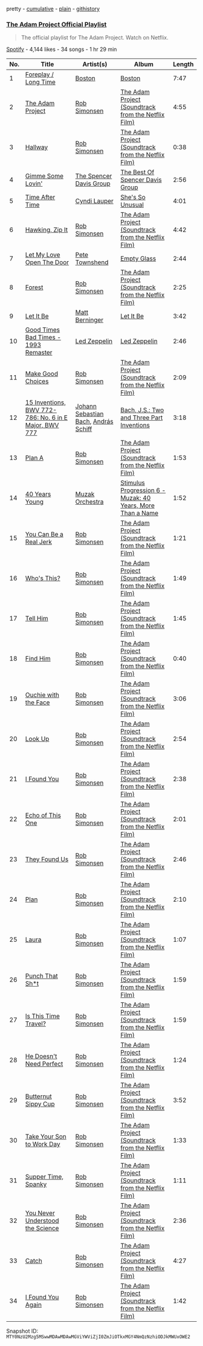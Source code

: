 pretty - [cumulative](/playlists/cumulative/37i9dQZF1DXcGFLus6X9T4.md) - [plain](/playlists/plain/37i9dQZF1DXcGFLus6X9T4) - [githistory](https://github.githistory.xyz/mackorone/spotify-playlist-archive/blob/main/playlists/plain/37i9dQZF1DXcGFLus6X9T4)

### [The Adam Project Official Playlist](https://open.spotify.com/playlist/37i9dQZF1DXcGFLus6X9T4)

> The official playlist for The Adam Project\. Watch on Netflix.

[Spotify](https://open.spotify.com/user/spotify) - 4,144 likes - 34 songs - 1 hr 29 min

| No. | Title | Artist(s) | Album | Length |
|---|---|---|---|---|
| 1 | [Foreplay / Long Time](https://open.spotify.com/track/39C5FuZ8C8M0QI8CrMsPkR) | [Boston](https://open.spotify.com/artist/29kkCKKGXheHuoO829FxWK) | [Boston](https://open.spotify.com/album/2QLp07RO6anZHmtcKTEvSC) | 7:47 |
| 2 | [The Adam Project](https://open.spotify.com/track/7dF6sfiSwXrcdkvTB2jvXh) | [Rob Simonsen](https://open.spotify.com/artist/2ZeUaZT3s3NSbeV7OS094J) | [The Adam Project \(Soundtrack from the Netflix Film\)](https://open.spotify.com/album/549SOdyJdLUojqoXBynu9O) | 4:55 |
| 3 | [Hallway](https://open.spotify.com/track/5N57dbX1aHEnomrGxpC5a5) | [Rob Simonsen](https://open.spotify.com/artist/2ZeUaZT3s3NSbeV7OS094J) | [The Adam Project \(Soundtrack from the Netflix Film\)](https://open.spotify.com/album/549SOdyJdLUojqoXBynu9O) | 0:38 |
| 4 | [Gimme Some Lovin'](https://open.spotify.com/track/3yobZXbEQQJq7wBazWGDVg) | [The Spencer Davis Group](https://open.spotify.com/artist/3i9hP422d2KMjaupTzBNVS) | [The Best Of Spencer Davis Group](https://open.spotify.com/album/6hWcuAd9vwJ0Dqbobj3ksb) | 2:56 |
| 5 | [Time After Time](https://open.spotify.com/track/7o9uu2GDtVDr9nsR7ZRN73) | [Cyndi Lauper](https://open.spotify.com/artist/2BTZIqw0ntH9MvilQ3ewNY) | [She's So Unusual](https://open.spotify.com/album/1FvdZ1oizXwF9bxogujoF0) | 4:01 |
| 6 | [Hawking, Zip It](https://open.spotify.com/track/4hK02r4BcAeM458zVd6kwE) | [Rob Simonsen](https://open.spotify.com/artist/2ZeUaZT3s3NSbeV7OS094J) | [The Adam Project \(Soundtrack from the Netflix Film\)](https://open.spotify.com/album/549SOdyJdLUojqoXBynu9O) | 4:42 |
| 7 | [Let My Love Open The Door](https://open.spotify.com/track/0otlwsD3mSogk7VJCTp6Kg) | [Pete Townshend](https://open.spotify.com/artist/24Wa5wIZIo1sPkzVGP0B5p) | [Empty Glass](https://open.spotify.com/album/0X8rEKkL2TupftQRrOzX4h) | 2:44 |
| 8 | [Forest](https://open.spotify.com/track/5kzAgdVFV3l7FqCXn2WjFE) | [Rob Simonsen](https://open.spotify.com/artist/2ZeUaZT3s3NSbeV7OS094J) | [The Adam Project \(Soundtrack from the Netflix Film\)](https://open.spotify.com/album/549SOdyJdLUojqoXBynu9O) | 2:25 |
| 9 | [Let It Be](https://open.spotify.com/track/1xflb6sCgJjMqbdtakgONq) | [Matt Berninger](https://open.spotify.com/artist/27jRNjIvlUcGN7FBRDnqhp) | [Let It Be](https://open.spotify.com/album/1dReIAToRq9PGXlsDWzRE9) | 3:42 |
| 10 | [Good Times Bad Times \- 1993 Remaster](https://open.spotify.com/track/0QwZfbw26QeUoIy82Z2jYp) | [Led Zeppelin](https://open.spotify.com/artist/36QJpDe2go2KgaRleHCDTp) | [Led Zeppelin](https://open.spotify.com/album/3ycjBixZf7S3WpC5WZhhUK) | 2:46 |
| 11 | [Make Good Choices](https://open.spotify.com/track/27xCKOledz9hgo0CZzh5QX) | [Rob Simonsen](https://open.spotify.com/artist/2ZeUaZT3s3NSbeV7OS094J) | [The Adam Project \(Soundtrack from the Netflix Film\)](https://open.spotify.com/album/549SOdyJdLUojqoXBynu9O) | 2:09 |
| 12 | [15 Inventions, BWV 772\-786: No\. 6 in E Major, BWV 777](https://open.spotify.com/track/6QOdI0QfO1iBhuNGc86rBg) | [Johann Sebastian Bach](https://open.spotify.com/artist/5aIqB5nVVvmFsvSdExz408), [András Schiff](https://open.spotify.com/artist/24K6LTZFqBAvKsorwK0iXd) | [Bach, J.S.: Two and Three Part Inventions](https://open.spotify.com/album/7B6F306xdRIC0A1Rka5cbg) | 3:18 |
| 13 | [Plan A](https://open.spotify.com/track/0pZz0tKIdgfUJs6LGab4vH) | [Rob Simonsen](https://open.spotify.com/artist/2ZeUaZT3s3NSbeV7OS094J) | [The Adam Project \(Soundtrack from the Netflix Film\)](https://open.spotify.com/album/549SOdyJdLUojqoXBynu9O) | 1:53 |
| 14 | [40 Years Young](https://open.spotify.com/track/1wFJbaG7kT8nh95a4bZ2CK) | [Muzak Orchestra](https://open.spotify.com/artist/0tHtKepUi7LKuN2q7wb6is) | [Stimulus Progression 6 \- Muzak: 40 Years, More Than a Name](https://open.spotify.com/album/7uTdnkFM0W4fsAiLnHtByh) | 1:52 |
| 15 | [You Can Be a Real Jerk](https://open.spotify.com/track/4pLLEs4eKEPhkJpjd0sQ8q) | [Rob Simonsen](https://open.spotify.com/artist/2ZeUaZT3s3NSbeV7OS094J) | [The Adam Project \(Soundtrack from the Netflix Film\)](https://open.spotify.com/album/549SOdyJdLUojqoXBynu9O) | 1:21 |
| 16 | [Who's This?](https://open.spotify.com/track/1zJifVIJSeUdOu6nE7XjGO) | [Rob Simonsen](https://open.spotify.com/artist/2ZeUaZT3s3NSbeV7OS094J) | [The Adam Project \(Soundtrack from the Netflix Film\)](https://open.spotify.com/album/549SOdyJdLUojqoXBynu9O) | 1:49 |
| 17 | [Tell Him](https://open.spotify.com/track/7Gi9EGpDFofvFhWzn6YX6E) | [Rob Simonsen](https://open.spotify.com/artist/2ZeUaZT3s3NSbeV7OS094J) | [The Adam Project \(Soundtrack from the Netflix Film\)](https://open.spotify.com/album/549SOdyJdLUojqoXBynu9O) | 1:45 |
| 18 | [Find Him](https://open.spotify.com/track/4DNVp3OCAucK8OLLtKwxSv) | [Rob Simonsen](https://open.spotify.com/artist/2ZeUaZT3s3NSbeV7OS094J) | [The Adam Project \(Soundtrack from the Netflix Film\)](https://open.spotify.com/album/549SOdyJdLUojqoXBynu9O) | 0:40 |
| 19 | [Ouchie with the Face](https://open.spotify.com/track/52CS6yco0bxQuBJNGR2tMJ) | [Rob Simonsen](https://open.spotify.com/artist/2ZeUaZT3s3NSbeV7OS094J) | [The Adam Project \(Soundtrack from the Netflix Film\)](https://open.spotify.com/album/549SOdyJdLUojqoXBynu9O) | 3:06 |
| 20 | [Look Up](https://open.spotify.com/track/4SMaRDaJXOF9LqFY82DYam) | [Rob Simonsen](https://open.spotify.com/artist/2ZeUaZT3s3NSbeV7OS094J) | [The Adam Project \(Soundtrack from the Netflix Film\)](https://open.spotify.com/album/549SOdyJdLUojqoXBynu9O) | 2:54 |
| 21 | [I Found You](https://open.spotify.com/track/57kMlW7Dl9e5DvulrqQjie) | [Rob Simonsen](https://open.spotify.com/artist/2ZeUaZT3s3NSbeV7OS094J) | [The Adam Project \(Soundtrack from the Netflix Film\)](https://open.spotify.com/album/549SOdyJdLUojqoXBynu9O) | 2:38 |
| 22 | [Echo of This One](https://open.spotify.com/track/1pu1tCvkYUQVWE3M6ogB2j) | [Rob Simonsen](https://open.spotify.com/artist/2ZeUaZT3s3NSbeV7OS094J) | [The Adam Project \(Soundtrack from the Netflix Film\)](https://open.spotify.com/album/549SOdyJdLUojqoXBynu9O) | 2:01 |
| 23 | [They Found Us](https://open.spotify.com/track/28Sb1HtUk9k9jlURDzMT2W) | [Rob Simonsen](https://open.spotify.com/artist/2ZeUaZT3s3NSbeV7OS094J) | [The Adam Project \(Soundtrack from the Netflix Film\)](https://open.spotify.com/album/549SOdyJdLUojqoXBynu9O) | 2:46 |
| 24 | [Plan](https://open.spotify.com/track/7vPsg6PzfDRUx0O5gdLEzV) | [Rob Simonsen](https://open.spotify.com/artist/2ZeUaZT3s3NSbeV7OS094J) | [The Adam Project \(Soundtrack from the Netflix Film\)](https://open.spotify.com/album/549SOdyJdLUojqoXBynu9O) | 2:10 |
| 25 | [Laura](https://open.spotify.com/track/74KjVoTYZPV3sdHYFE9wA7) | [Rob Simonsen](https://open.spotify.com/artist/2ZeUaZT3s3NSbeV7OS094J) | [The Adam Project \(Soundtrack from the Netflix Film\)](https://open.spotify.com/album/549SOdyJdLUojqoXBynu9O) | 1:07 |
| 26 | [Punch That Sh\*t](https://open.spotify.com/track/4V6iQIGt42H8SLBQGrRPNX) | [Rob Simonsen](https://open.spotify.com/artist/2ZeUaZT3s3NSbeV7OS094J) | [The Adam Project \(Soundtrack from the Netflix Film\)](https://open.spotify.com/album/549SOdyJdLUojqoXBynu9O) | 1:59 |
| 27 | [Is This Time Travel?](https://open.spotify.com/track/3Md90d5CgBgJKF09mC0YM8) | [Rob Simonsen](https://open.spotify.com/artist/2ZeUaZT3s3NSbeV7OS094J) | [The Adam Project \(Soundtrack from the Netflix Film\)](https://open.spotify.com/album/549SOdyJdLUojqoXBynu9O) | 1:59 |
| 28 | [He Doesn't Need Perfect](https://open.spotify.com/track/4erSc6ARmJ4osdJ7BmQahi) | [Rob Simonsen](https://open.spotify.com/artist/2ZeUaZT3s3NSbeV7OS094J) | [The Adam Project \(Soundtrack from the Netflix Film\)](https://open.spotify.com/album/549SOdyJdLUojqoXBynu9O) | 1:24 |
| 29 | [Butternut Sippy Cup](https://open.spotify.com/track/3bXLjufEAjtsanXaEURpoX) | [Rob Simonsen](https://open.spotify.com/artist/2ZeUaZT3s3NSbeV7OS094J) | [The Adam Project \(Soundtrack from the Netflix Film\)](https://open.spotify.com/album/549SOdyJdLUojqoXBynu9O) | 3:52 |
| 30 | [Take Your Son to Work Day](https://open.spotify.com/track/6euM3g7iOOBgaOmRSBpZod) | [Rob Simonsen](https://open.spotify.com/artist/2ZeUaZT3s3NSbeV7OS094J) | [The Adam Project \(Soundtrack from the Netflix Film\)](https://open.spotify.com/album/549SOdyJdLUojqoXBynu9O) | 1:33 |
| 31 | [Supper Time, Spanky](https://open.spotify.com/track/38C0Hihy0saqU1LIFJ1AZS) | [Rob Simonsen](https://open.spotify.com/artist/2ZeUaZT3s3NSbeV7OS094J) | [The Adam Project \(Soundtrack from the Netflix Film\)](https://open.spotify.com/album/549SOdyJdLUojqoXBynu9O) | 1:11 |
| 32 | [You Never Understood the Science](https://open.spotify.com/track/5tUYpRmr4PmIqxBToNwwWQ) | [Rob Simonsen](https://open.spotify.com/artist/2ZeUaZT3s3NSbeV7OS094J) | [The Adam Project \(Soundtrack from the Netflix Film\)](https://open.spotify.com/album/549SOdyJdLUojqoXBynu9O) | 2:36 |
| 33 | [Catch](https://open.spotify.com/track/5vF93IIbs14hxgvybrajmy) | [Rob Simonsen](https://open.spotify.com/artist/2ZeUaZT3s3NSbeV7OS094J) | [The Adam Project \(Soundtrack from the Netflix Film\)](https://open.spotify.com/album/549SOdyJdLUojqoXBynu9O) | 4:27 |
| 34 | [I Found You Again](https://open.spotify.com/track/11KmkY1FSpmNBfyLQv5VKE) | [Rob Simonsen](https://open.spotify.com/artist/2ZeUaZT3s3NSbeV7OS094J) | [The Adam Project \(Soundtrack from the Netflix Film\)](https://open.spotify.com/album/549SOdyJdLUojqoXBynu9O) | 1:42 |

Snapshot ID: `MTY0NzU2Mzg5MSwwMDAwMDAwMGViYWViZjI0ZmJiOTkxMGY4NmQzNzhiODJkMWUxOWE2`
